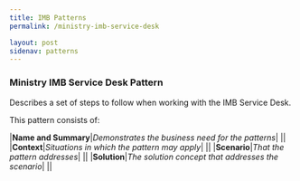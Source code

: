 ```yaml
---
title: IMB Patterns
permalink: /ministry-imb-service-desk

layout: post
sidenav: patterns
---
```

### Ministry IMB Service Desk Pattern
Describes a set of steps to follow when working with the IMB Service Desk.

This pattern consists of:

|**Name and Summary**|*Demonstrates the business need for the patterns*|
||
|**Context**|*Situations in which the pattern may apply*|
||
|**Scenario**|*That the pattern addresses*|
||
|**Solution**|*The solution concept that addresses the scenario*|
||